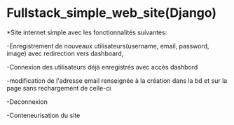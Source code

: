 # Fullstack_simple_web_site(Django)

*Site internet simple avec les fonctionnalités suivantes:

-Enregistrement de nouveaux utilisateurs(username, email, password, image) avec redirection vers dashboard,

-Connexion des utilisateurs déjà enregistrés avec accès dashbord

-modification de l'adresse email renseignée à la création dans la bd et sur la page sans rechargement de celle-ci

-Deconnexion

-Conteneurisation du site


